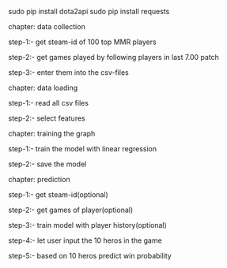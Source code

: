 sudo pip install dota2api
sudo pip install requests

chapter: data collection

step-1:- get steam-id of 100 top MMR players

step-2:- get games played by following players in last 7.00 patch

step-3:- enter them into the csv-files

chapter: data loading

step-1:- read all csv files

step-2:- select features

chapter: training the graph

step-1:- train the model with linear regression

step-2:- save the model

chapter: prediction

step-1:- get steam-id(optional)

step-2:- get games of player(optional)

step-3:- train model with player history(optional)

step-4:- let user input the 10 heros in the game

step-5:- based on 10 heros predict win probability
